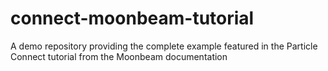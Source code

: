 # connect-moonbeam-tutorial
 A demo repository providing the complete example featured in the Particle Connect tutorial from the Moonbeam documentation
